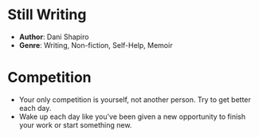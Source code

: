 # Still Writing
- **Author**: Dani Shapiro 
- **Genre**: Writing, Non-fiction, Self-Help, Memoir 

# Competition
- Your only competition is yourself, not another person. Try to get better each day.
- Wake up each day like you've been given a new opportunity to finish your work or start something new. 